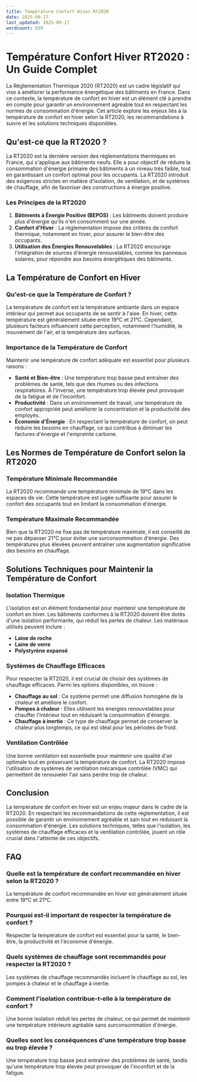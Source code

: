 ```yaml
---
title: Température Confort Hiver Rt2020
date: 2025-09-17
last_updated: 2025-09-17
wordcount: 859
---
```


# Température Confort Hiver RT2020 : Un Guide Complet

La Réglementation Thermique 2020 (RT2020) est un cadre législatif qui vise à améliorer la performance énergétique des bâtiments en France. Dans ce contexte, la température de confort en hiver est un élément clé à prendre en compte pour garantir un environnement agréable tout en respectant les normes de consommation d'énergie. Cet article explore les enjeux liés à la température de confort en hiver selon la RT2020, les recommandations à suivre et les solutions techniques disponibles.

## Qu'est-ce que la RT2020 ?

La RT2020 est la dernière version des réglementations thermiques en France, qui s'applique aux bâtiments neufs. Elle a pour objectif de réduire la consommation d'énergie primaire des bâtiments à un niveau très faible, tout en garantissant un confort optimal pour les occupants. La RT2020 introduit des exigences strictes en matière d'isolation, de ventilation, et de systèmes de chauffage, afin de favoriser des constructions à énergie positive.

### Les Principes de la RT2020

1. **Bâtiments à Énergie Positive (BEPOS)** : Les bâtiments doivent produire plus d'énergie qu'ils n'en consomment sur une année.
2. **Confort d'Hiver** : La réglementation impose des critères de confort thermique, notamment en hiver, pour assurer le bien-être des occupants.
3. **Utilisation des Énergies Renouvelables** : La RT2020 encourage l'intégration de sources d'énergie renouvelables, comme les panneaux solaires, pour répondre aux besoins énergétiques des bâtiments.

## La Température de Confort en Hiver

### Qu'est-ce que la Température de Confort ?

La température de confort est la température ambiante dans un espace intérieur qui permet aux occupants de se sentir à l'aise. En hiver, cette température est généralement située entre 19°C et 21°C. Cependant, plusieurs facteurs influencent cette perception, notamment l'humidité, le mouvement de l'air, et la température des surfaces.

### Importance de la Température de Confort

Maintenir une température de confort adéquate est essentiel pour plusieurs raisons :

- **Santé et Bien-être** : Une température trop basse peut entraîner des problèmes de santé, tels que des rhumes ou des infections respiratoires. À l'inverse, une température trop élevée peut provoquer de la fatigue et de l'inconfort.
- **Productivité** : Dans un environnement de travail, une température de confort appropriée peut améliorer la concentration et la productivité des employés.
- **Économie d'Énergie** : En respectant la température de confort, on peut réduire les besoins en chauffage, ce qui contribue à diminuer les factures d'énergie et l'empreinte carbone.

## Les Normes de Température de Confort selon la RT2020

### Température Minimale Recommandée

La RT2020 recommande une température minimale de 19°C dans les espaces de vie. Cette température est jugée suffisante pour assurer le confort des occupants tout en limitant la consommation d'énergie.

### Température Maximale Recommandée

Bien que la RT2020 ne fixe pas de température maximale, il est conseillé de ne pas dépasser 21°C pour éviter une surconsommation d'énergie. Des températures plus élevées peuvent entraîner une augmentation significative des besoins en chauffage.

## Solutions Techniques pour Maintenir la Température de Confort

### Isolation Thermique

L'isolation est un élément fondamental pour maintenir une température de confort en hiver. Les bâtiments conformes à la RT2020 doivent être dotés d'une isolation performante, qui réduit les pertes de chaleur. Les matériaux utilisés peuvent inclure :

- **Laine de roche**
- **Laine de verre**
- **Polystyrène expansé**

### Systèmes de Chauffage Efficaces

Pour respecter la RT2020, il est crucial de choisir des systèmes de chauffage efficaces. Parmi les options disponibles, on trouve :

- **Chauffage au sol** : Ce système permet une diffusion homogène de la chaleur et améliore le confort.
- **Pompes à chaleur** : Elles utilisent les énergies renouvelables pour chauffer l'intérieur tout en réduisant la consommation d'énergie.
- **Chauffage à inertie** : Ce type de chauffage permet de conserver la chaleur plus longtemps, ce qui est idéal pour les périodes de froid.

### Ventilation Contrôlée

Une bonne ventilation est essentielle pour maintenir une qualité d'air optimale tout en préservant la température de confort. La RT2020 impose l'utilisation de systèmes de ventilation mécanique contrôlée (VMC) qui permettent de renouveler l'air sans perdre trop de chaleur.

## Conclusion

La température de confort en hiver est un enjeu majeur dans le cadre de la RT2020. En respectant les recommandations de cette réglementation, il est possible de garantir un environnement agréable et sain tout en réduisant la consommation d'énergie. Les solutions techniques, telles que l'isolation, les systèmes de chauffage efficaces et la ventilation contrôlée, jouent un rôle crucial dans l'atteinte de ces objectifs.

## FAQ

### Quelle est la température de confort recommandée en hiver selon la RT2020 ?

La température de confort recommandée en hiver est généralement située entre 19°C et 21°C.

### Pourquoi est-il important de respecter la température de confort ?

Respecter la température de confort est essentiel pour la santé, le bien-être, la productivité et l'économie d'énergie.

### Quels systèmes de chauffage sont recommandés pour respecter la RT2020 ?

Les systèmes de chauffage recommandés incluent le chauffage au sol, les pompes à chaleur et le chauffage à inertie.

### Comment l'isolation contribue-t-elle à la température de confort ?

Une bonne isolation réduit les pertes de chaleur, ce qui permet de maintenir une température intérieure agréable sans surconsommation d'énergie.

### Quelles sont les conséquences d'une température trop basse ou trop élevée ?

Une température trop basse peut entraîner des problèmes de santé, tandis qu'une température trop élevée peut provoquer de l'inconfort et de la fatigue.